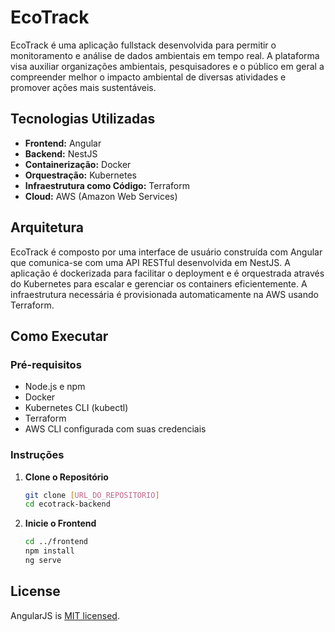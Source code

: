 # EcoTrack

EcoTrack é uma aplicação fullstack desenvolvida para permitir o monitoramento e análise de dados ambientais em tempo real. A plataforma visa auxiliar organizações ambientais, pesquisadores e o público em geral a compreender melhor o impacto ambiental de diversas atividades e promover ações mais sustentáveis.

## Tecnologias Utilizadas

- **Frontend:** Angular
- **Backend:** NestJS
- **Containerização:** Docker
- **Orquestração:** Kubernetes
- **Infraestrutura como Código:** Terraform
- **Cloud:** AWS (Amazon Web Services)

## Arquitetura

EcoTrack é composto por uma interface de usuário construída com Angular que comunica-se com uma API RESTful desenvolvida em NestJS. A aplicação é dockerizada para facilitar o deployment e é orquestrada através do Kubernetes para escalar e gerenciar os containers eficientemente. A infraestrutura necessária é provisionada automaticamente na AWS usando Terraform.

## Como Executar

### Pré-requisitos

- Node.js e npm
- Docker
- Kubernetes CLI (kubectl)
- Terraform
- AWS CLI configurada com suas credenciais

### Instruções

1. **Clone o Repositório**
   ```bash
   git clone [URL_DO_REPOSITORIO]
   cd ecotrack-backend
   ```
2. **Inicie o Frontend**
   ```bash
   cd ../frontend
   npm install
   ng serve
   ```

## License

AngularJS is [MIT licensed](LICENSE).
